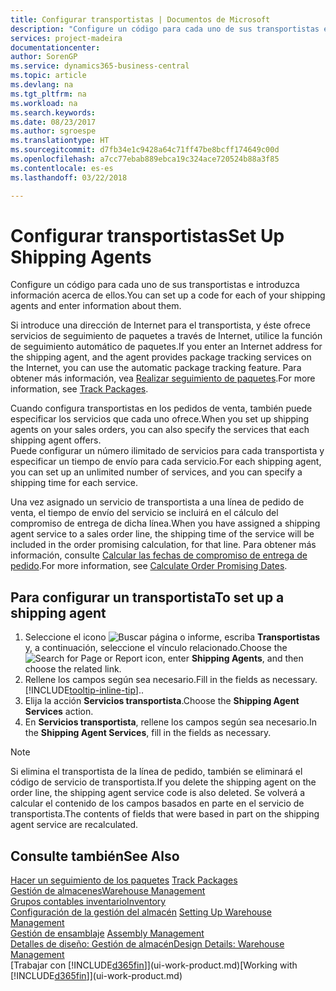 ```yaml
---
title: Configurar transportistas | Documentos de Microsoft
description: "Configure un código para cada uno de sus transportistas e introduzca información acerca de ellos."
services: project-madeira
documentationcenter: 
author: SorenGP
ms.service: dynamics365-business-central
ms.topic: article
ms.devlang: na
ms.tgt_pltfrm: na
ms.workload: na
ms.search.keywords: 
ms.date: 08/23/2017
ms.author: sgroespe
ms.translationtype: HT
ms.sourcegitcommit: d7fb34e1c9428a64c71ff47be8bcff174649c00d
ms.openlocfilehash: a7cc77ebab889ebca19c324ace720524b88a3f85
ms.contentlocale: es-es
ms.lasthandoff: 03/22/2018

---
```

# <a name="set-up-shipping-agents"></a><span data-ttu-id="88eb4-103">Configurar transportistas</span><span class="sxs-lookup"><span data-stu-id="88eb4-103">Set Up Shipping Agents</span></span>
<span data-ttu-id="88eb4-104">Configure un código para cada uno de sus transportistas e introduzca información acerca de ellos.</span><span class="sxs-lookup"><span data-stu-id="88eb4-104">You can set up a code for each of your shipping agents and enter information about them.</span></span>  

<span data-ttu-id="88eb4-105">Si introduce una dirección de Internet para el transportista, y éste ofrece servicios de seguimiento de paquetes a través de Internet, utilice la función de seguimiento automático de paquetes.</span><span class="sxs-lookup"><span data-stu-id="88eb4-105">If you enter an Internet address for the shipping agent, and the agent provides package tracking services on the Internet, you can use the automatic package tracking feature.</span></span> <span data-ttu-id="88eb4-106">Para obtener más información, vea [Realizar seguimiento de paquetes](sales-how-track-packages.md).</span><span class="sxs-lookup"><span data-stu-id="88eb4-106">For more information, see [Track Packages](sales-how-track-packages.md).</span></span>

<span data-ttu-id="88eb4-107">Cuando configura transportistas en los pedidos de venta, también puede especificar los servicios que cada uno ofrece.</span><span class="sxs-lookup"><span data-stu-id="88eb4-107">When you set up shipping agents on your sales orders, you can also specify the services that each shipping agent offers.</span></span>  
<span data-ttu-id="88eb4-108">Puede configurar un número ilimitado de servicios para cada transportista y especificar un tiempo de envío para cada servicio.</span><span class="sxs-lookup"><span data-stu-id="88eb4-108">For each shipping agent, you can set up an unlimited number of services, and you can specify a shipping time for each service.</span></span>  

<span data-ttu-id="88eb4-109">Una vez asignado un servicio de transportista a una línea de pedido de venta, el tiempo de envío del servicio se incluirá en el cálculo del compromiso de entrega de dicha línea.</span><span class="sxs-lookup"><span data-stu-id="88eb4-109">When you have assigned a shipping agent service to a sales order line, the shipping time of the service will be included in the order promising calculation, for that line.</span></span> <span data-ttu-id="88eb4-110">Para obtener más información, consulte [Calcular las fechas de compromiso de entrega de pedido](sales-how-to-calculate-order-promising-dates.md).</span><span class="sxs-lookup"><span data-stu-id="88eb4-110">For more information, see [Calculate Order Promising Dates](sales-how-to-calculate-order-promising-dates.md).</span></span>

## <a name="to-set-up-a-shipping-agent"></a><span data-ttu-id="88eb4-111">Para configurar un transportista</span><span class="sxs-lookup"><span data-stu-id="88eb4-111">To set up a shipping agent</span></span>  
1.  <span data-ttu-id="88eb4-112">Seleccione el icono ![Buscar página o informe](media/ui-search/search_small.png "icono Buscar página o informe"), escriba **Transportistas** y, a continuación, seleccione el vínculo relacionado.</span><span class="sxs-lookup"><span data-stu-id="88eb4-112">Choose the ![Search for Page or Report](media/ui-search/search_small.png "Search for Page or Report icon") icon, enter **Shipping Agents**, and then choose the related link.</span></span>  
2.  <span data-ttu-id="88eb4-113">Rellene los campos según sea necesario.</span><span class="sxs-lookup"><span data-stu-id="88eb4-113">Fill in the fields as necessary.</span></span> [!INCLUDE[tooltip-inline-tip](includes/tooltip-inline-tip_md.md)]<span data-ttu-id="88eb4-114">.</span><span class="sxs-lookup"><span data-stu-id="88eb4-114">.</span></span>  
3.  <span data-ttu-id="88eb4-115">Elija la acción **Servicios transportista**.</span><span class="sxs-lookup"><span data-stu-id="88eb4-115">Choose the **Shipping Agent Services** action.</span></span>
4. <span data-ttu-id="88eb4-116">En **Servicios transportista**, rellene los campos según sea necesario.</span><span class="sxs-lookup"><span data-stu-id="88eb4-116">In the **Shipping Agent Services**, fill in the fields as necessary.</span></span>

> [!NOTE]  
>  <span data-ttu-id="88eb4-117">Si elimina el transportista de la línea de pedido, también se eliminará el código de servicio de transportista.</span><span class="sxs-lookup"><span data-stu-id="88eb4-117">If you delete the shipping agent on the order line, the shipping agent service code is also deleted.</span></span> <span data-ttu-id="88eb4-118">Se volverá a calcular el contenido de los campos basados en parte en el servicio de transportista.</span><span class="sxs-lookup"><span data-stu-id="88eb4-118">The contents of fields that were based in part on the shipping agent service are recalculated.</span></span>  

## <a name="see-also"></a><span data-ttu-id="88eb4-119">Consulte también</span><span class="sxs-lookup"><span data-stu-id="88eb4-119">See Also</span></span>
<span data-ttu-id="88eb4-120">[Hacer un seguimiento de los paquetes](sales-how-track-packages.md)  </span><span class="sxs-lookup"><span data-stu-id="88eb4-120">[Track Packages](sales-how-track-packages.md)  </span></span>  
[<span data-ttu-id="88eb4-121">Gestión de almacenes</span><span class="sxs-lookup"><span data-stu-id="88eb4-121">Warehouse Management</span></span>](warehouse-manage-warehouse.md)  
[<span data-ttu-id="88eb4-122">Grupos contables inventario</span><span class="sxs-lookup"><span data-stu-id="88eb4-122">Inventory</span></span>](inventory-manage-inventory.md)  
<span data-ttu-id="88eb4-123">[Configuración de la gestión del almacén](warehouse-setup-warehouse.md)   </span><span class="sxs-lookup"><span data-stu-id="88eb4-123">[Setting Up Warehouse Management](warehouse-setup-warehouse.md)   </span></span>  
<span data-ttu-id="88eb4-124">[Gestión de ensamblaje](assembly-assemble-items.md)  </span><span class="sxs-lookup"><span data-stu-id="88eb4-124">[Assembly Management](assembly-assemble-items.md)  </span></span>  
[<span data-ttu-id="88eb4-125">Detalles de diseño: Gestión de almacén</span><span class="sxs-lookup"><span data-stu-id="88eb4-125">Design Details: Warehouse Management</span></span>](design-details-warehouse-management.md)  
<span data-ttu-id="88eb4-126">[Trabajar con [!INCLUDE[d365fin](includes/d365fin_md.md)]](ui-work-product.md)</span><span class="sxs-lookup"><span data-stu-id="88eb4-126">[Working with [!INCLUDE[d365fin](includes/d365fin_md.md)]](ui-work-product.md)</span></span>  


